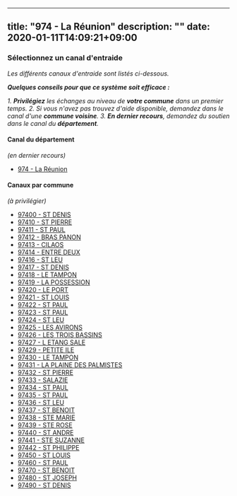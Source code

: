 
---
title: "974 - La Réunion"
description: ""
date: 2020-01-11T14:09:21+09:00
---

### Sélectionnez un canal d'entraide
_Les différents canaux d'entraide sont listés ci-dessous._

_**Quelques conseils pour que ce système soit efficace :**_

_1. **Privilégiez** les échanges au niveau de **votre commune** dans un premier temps._
_2. Si vous n'avez pas trouvez d'aide disponible, demandez dans le canal d'une **commune voisine**._
_3. **En dernier recours**, demandez du soutien dans le canal du **département**._

#### **Canal du département**
_(en dernier recours)_

- [974 	- La Réunion](https://entraide.stopcoronavirus.tech/#/channel/974_la-reunion)

#### **Canaux par commune**
_(à privilégier)_

- [97400 	- ST DENIS](https://entraide.stopcoronavirus.tech/#/channel/97400_st-denis)
- [97410 	- ST PIERRE](https://entraide.stopcoronavirus.tech/#/channel/97410_st-pierre)
- [97411 	- ST PAUL](https://entraide.stopcoronavirus.tech/#/channel/97411_st-paul)
- [97412 	- BRAS PANON](https://entraide.stopcoronavirus.tech/#/channel/97412_bras-panon)
- [97413 	- CILAOS](https://entraide.stopcoronavirus.tech/#/channel/97413_cilaos)
- [97414 	- ENTRE DEUX](https://entraide.stopcoronavirus.tech/#/channel/97414_entre-deux)
- [97416 	- ST LEU](https://entraide.stopcoronavirus.tech/#/channel/97416_st-leu)
- [97417 	- ST DENIS](https://entraide.stopcoronavirus.tech/#/channel/97417_st-denis)
- [97418 	- LE TAMPON](https://entraide.stopcoronavirus.tech/#/channel/97418_le-tampon)
- [97419 	- LA POSSESSION](https://entraide.stopcoronavirus.tech/#/channel/97419_la-possession)
- [97420 	- LE PORT](https://entraide.stopcoronavirus.tech/#/channel/97420_le-port)
- [97421 	- ST LOUIS](https://entraide.stopcoronavirus.tech/#/channel/97421_st-louis)
- [97422 	- ST PAUL](https://entraide.stopcoronavirus.tech/#/channel/97422_st-paul)
- [97423 	- ST PAUL](https://entraide.stopcoronavirus.tech/#/channel/97423_st-paul)
- [97424 	- ST LEU](https://entraide.stopcoronavirus.tech/#/channel/97424_st-leu)
- [97425 	- LES AVIRONS](https://entraide.stopcoronavirus.tech/#/channel/97425_les-avirons)
- [97426 	- LES TROIS BASSINS](https://entraide.stopcoronavirus.tech/#/channel/97426_les-trois-bassins)
- [97427 	- L ETANG SALE](https://entraide.stopcoronavirus.tech/#/channel/97427_l-etang-sale)
- [97429 	- PETITE ILE](https://entraide.stopcoronavirus.tech/#/channel/97429_petite-ile)
- [97430 	- LE TAMPON](https://entraide.stopcoronavirus.tech/#/channel/97430_le-tampon)
- [97431 	- LA PLAINE DES PALMISTES](https://entraide.stopcoronavirus.tech/#/channel/97431_la-plaine-des-palmistes)
- [97432 	- ST PIERRE](https://entraide.stopcoronavirus.tech/#/channel/97432_st-pierre)
- [97433 	- SALAZIE](https://entraide.stopcoronavirus.tech/#/channel/97433_salazie)
- [97434 	- ST PAUL](https://entraide.stopcoronavirus.tech/#/channel/97434_st-paul)
- [97435 	- ST PAUL](https://entraide.stopcoronavirus.tech/#/channel/97435_st-paul)
- [97436 	- ST LEU](https://entraide.stopcoronavirus.tech/#/channel/97436_st-leu)
- [97437 	- ST BENOIT](https://entraide.stopcoronavirus.tech/#/channel/97437_st-benoit)
- [97438 	- STE MARIE](https://entraide.stopcoronavirus.tech/#/channel/97438_ste-marie)
- [97439 	- STE ROSE](https://entraide.stopcoronavirus.tech/#/channel/97439_ste-rose)
- [97440 	- ST ANDRE](https://entraide.stopcoronavirus.tech/#/channel/97440_st-andre)
- [97441 	- STE SUZANNE](https://entraide.stopcoronavirus.tech/#/channel/97441_ste-suzanne)
- [97442 	- ST PHILIPPE](https://entraide.stopcoronavirus.tech/#/channel/97442_st-philippe)
- [97450 	- ST LOUIS](https://entraide.stopcoronavirus.tech/#/channel/97450_st-louis)
- [97460 	- ST PAUL](https://entraide.stopcoronavirus.tech/#/channel/97460_st-paul)
- [97470 	- ST BENOIT](https://entraide.stopcoronavirus.tech/#/channel/97470_st-benoit)
- [97480 	- ST JOSEPH](https://entraide.stopcoronavirus.tech/#/channel/97480_st-joseph)
- [97490 	- ST DENIS](https://entraide.stopcoronavirus.tech/#/channel/97490_st-denis)

